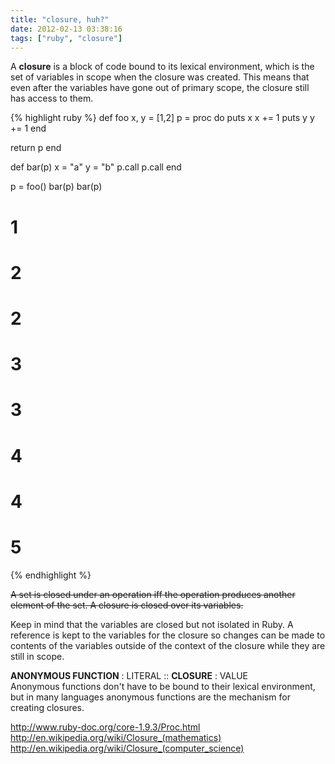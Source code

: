 ```yaml
---
title: "closure, huh?"
date: 2012-02-13 03:38:16
tags: ["ruby", "closure"]
---
```


<p>
A <b>closure</b> is a block of code bound to its lexical environment, which is the set of variables in scope when the closure was created. This means that even after the variables have gone out of primary scope, the closure still has access to them.

{% highlight ruby %}
def foo
  x, y = [1,2]
  p = proc do
    puts x
    x += 1
    puts y
    y += 1
  end

  return p
end

def bar(p)
  x = "a"
  y = "b"
  p.call
  p.call
end


p = foo()
bar(p)
bar(p)

# 1
# 2
# 2
# 3
# 3
# 4
# 4
# 5

{% endhighlight %}
</p>

<p>
<del>
A set is closed under an operation iff the operation produces another element of the set. A closure is closed over its variables.
</del>
</p>

<p>
Keep in mind that the variables are closed but not isolated in Ruby. A reference is kept to the variables for the closure so changes can be made to contents of the variables outside of the context of the closure while they are still in scope.
</p>

<p>
<b>ANONYMOUS FUNCTION</b> : LITERAL :: <b>CLOSURE</b> : VALUE
<br />
Anonymous functions don't have to be bound to their lexical environment, but in many languages anonymous functions are the mechanism for creating closures.
</p>

<p>
<a href="http://www.ruby-doc.org/core-1.9.3/Proc.html">http://www.ruby-doc.org/core-1.9.3/Proc.html</a>
<a href="http://en.wikipedia.org/wiki/Closure_(mathematics)">http://en.wikipedia.org/wiki/Closure_(mathematics)</a>
<a href="http://en.wikipedia.org/wiki/Closure_(computer_science)">http://en.wikipedia.org/wiki/Closure_(computer_science)</a>
</p>
